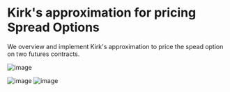 # Kirk's approximation for pricing Spread Options

We overview and implement Kirk's approximation to price the spead option on two futures contracts.

![image](https://github.com/alexisdpc/Kirks-approximation/assets/124795834/6d16a2b7-5f2b-4c6d-a360-4aa8fffdcaa4)


![image](https://github.com/alexisdpc/Kirks-approximation/assets/124795834/f7292ffd-d914-47c6-a262-1fc7bbd46568) ![image](https://github.com/alexisdpc/Kirks-approximation/assets/124795834/5e387923-4513-4ed0-a00f-a86f0b3af805)


